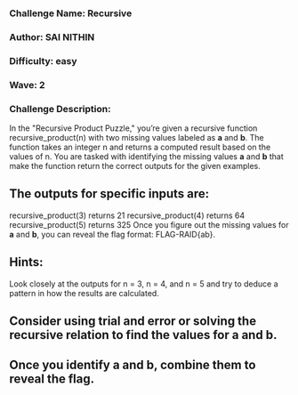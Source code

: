 ### Challenge Name: Recursive

### Author: SAI NITHIN

### Difficulty: easy

### Wave: 2

### Challenge Description:

In the "Recursive Product Puzzle," you’re given a recursive function recursive_product(n) with two missing values labeled as **a** and **b**. The function takes an integer n and returns a computed result based on the values of n. You are tasked with identifying the missing values **a** and **b** that make the function return the correct outputs for the given examples.

## The outputs for specific inputs are:

recursive_product(3) returns 21
recursive_product(4) returns 64
recursive_product(5) returns 325
Once you figure out the missing values for **a** and **b**, you can reveal the flag format: FLAG-RAID{ab}.

## Hints:

Look closely at the outputs for n = 3, n = 4, and n = 5 and try to deduce a pattern in how the results are calculated.

## Consider using trial and error or solving the recursive relation to find the values for **a** and **b**.

## Once you identify **a** and **b**, combine them to reveal the flag.
